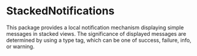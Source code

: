 # StackedNotifications

This package provides a local notification mechanism displaying simple messages in stacked views. The significance of displayed messages are determined by using a type tag, which can be one of success, failure, info, or warning.
